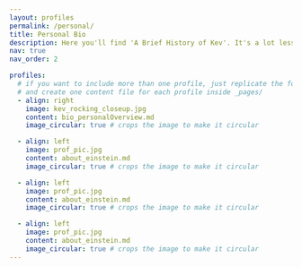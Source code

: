 ```yaml
---
layout: profiles
permalink: /personal/
title: Personal Bio
description: Here you'll find 'A Brief History of Kev'. It's a lot less enlightening than a similarly named book by a genius. Well, unless you like cats as much I do.
nav: true
nav_order: 2

profiles:
  # if you want to include more than one profile, just replicate the following block
  # and create one content file for each profile inside _pages/
  - align: right
    image: kev_rocking_closeup.jpg
    content: bio_personalOverview.md
    image_circular: true # crops the image to make it circular

  - align: left
    image: prof_pic.jpg
    content: about_einstein.md
    image_circular: true # crops the image to make it circular

  - align: left
    image: prof_pic.jpg
    content: about_einstein.md
    image_circular: true # crops the image to make it circular

  - align: left
    image: prof_pic.jpg
    content: about_einstein.md
    image_circular: true # crops the image to make it circular
---
```

